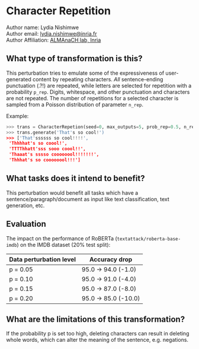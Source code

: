 # Character Repetition

Author name: Lydia Nishimwe \
Author email: lydia.nishimwe@inria.fr \
Author Affiliation: [ALMAnaCH lab, Inria](https://files.inria.fr/almanach/index-en.html)

## What type of transformation is this?

This perturbation tries to emulate some of the expressiveness of user-generated content by repeating characters. 
*All* sentence-ending punctuation (.?!) are repeated, while letters are selected for repetition with a probability `p_rep`. 
Digits, whitespace, and other punctuation and characters are not repeated.
The number of repetitions for a selected character is sampled from a Poisson distribution of parameter `n_rep`.

Example:
```python
>>> trans = CharacterRepetion(seed=0, max_outputs=5, prob_rep=0.5, n_rep=3)
>>> trans.generate('That's so cool!')
>>> ['That'ssssss so cool!!!!',
 'Thhhhat's so coool!',
 'TTTThhatt'sss sooo coool!!',
 'Thaaat's sssso coooooool!!!!!!!',
 'Thhhat's so coooooool!!!']
```

## What tasks does it intend to benefit?

This perturbation would benefit all tasks which have a sentence/paragraph/document as input like text classification,
text generation, etc. 

## Evaluation

The impact on the performance of RoBERTa (`textattack/roberta-base-imdb`) on the IMDB dataset (20% test split):

| Data perturbation level | Accuracy drop |
|---|---|
| p = 0.05 | 95.0 -> 94.0 (-1.0) |
| p = 0.10 | 95.0 -> 91.0 (-4.0) |
| p = 0.15 | 95.0 -> 87.0 (-8.0) |
| p = 0.20 | 95.0 -> 85.0 (-10.0) |

## What are the limitations of this transformation?

If the probability p is set too high, deleting characters can result in deleting whole words, which can alter the meaning of the sentence, e.g. negations.
